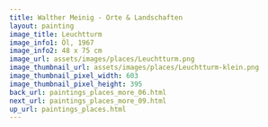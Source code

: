 ```yaml
---
title: Walther Meinig - Orte & Landschaften
layout: painting
image_title: Leuchtturm
image_info1: Öl, 1967
image_info2: 48 x 75 cm
image_url: assets/images/places/Leuchtturm.png
image_thumbnail_url: assets/images/places/Leuchtturm-klein.png
image_thumbnail_pixel_width: 603
image_thumbnail_pixel_height: 395
back_url: paintings_places_more_06.html
next_url: paintings_places_more_09.html
up_url: paintings_places.html
---
```


